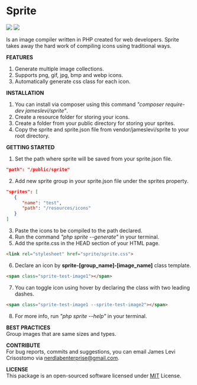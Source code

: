 # Sprite

![](https://img.shields.io/badge/packagist-v1.0.4-informational?style=flat&logo=<LOGO_NAME>&logoColor=white&color=2bbc8a) ![](https://img.shields.io/badge/license-MIT-informational?style=flat&logo=<LOGO_NAME>&logoColor=white&color=2bbc8a)
 
Is an image compiler written in PHP created for web developers. Sprite takes away the hard work of compiling icons using traditional ways.

**FEATURES**  
1. Generate multiple image collections.
2. Supports png, gif, jpg, bmp and webp icons.
3. Automatically generate css class for each icon.

**INSTALLATION**  
1. You can install via composer using this command *"composer require-dev jameslevi/sprite"*.
2. Create a resource folder for storing your icons.
3. Create a folder from your public directory for storing your sprites.
4. Copy the sprite and sprite.json file from vendor/jameslevi/sprite to your root directory.  

**GETTING STARTED**  
1. Set the path where sprite will be saved from your sprite.json file.
```json
"path": "/public/sprite"
```  
2. Add new sprite group in your sprite.json file under the sprites property.
```json
"sprites": [
   {
      "name": "test",
      "path": "/resources/icons"
   }
]
```  
3. Paste the icons to be compiled to the path declared.
4. Run the command *"php sprite --generate"* in your terminal.
5. Add the sprite.css in the HEAD section of your HTML page.  
```html
<link rel="stylesheet" href="sprite/sprite.css">
```  
6. Declare an icon by **sprite-[group_name]-[image_name]** class template.
```html
<span class="sprite-test-image1"></span>
```  
7. You can toggle icon using hover by declaring the class with two leading dashes.
```html
<span class="sprite-test-image1 --sprite-test-image2"></span>
```  
8. For more info, run *"php sprite --help"* in your terminal.

**BEST PRACTICES**  
Group images that are same sizes and types.

**CONTRIBUTE**  
For bug reports, commits and suggestions, you can email James Levi Crisostomo via nerdlabenterprise@gmail.com.


**LICENSE**  
This package is an open-sourced software licensed under [MIT](https://opensource.org/licenses/MIT) License.
